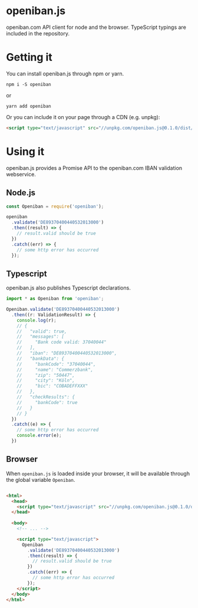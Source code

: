 # openiban.js

openiban.com API client for node and the browser. TypeScript typings are included in the repository.

# Getting it

You can install openiban.js through npm or yarn.

`npm i -S openiban`

or

`yarn add openiban`

Or you can include it on your page through a CDN (e.g. unpkg):

```html
<script type="text/javascript" src="//unpkg.com/openiban.js@0.1.0/dist/openiban.browser.js"></script>
```

# Using it

openiban.js provides a Promise API to the openiban.com IBAN validation webservice.

## Node.js
```js
const Openiban = require('openiban');

openiban
  .validate('DE89370400440532013000')
  .then((result) => {
    // result.valid should be true
  })
  .catch((err) => {
    // some http error has occurred
  });
```

## Typescript

openiban.js also publishes Typescript declarations.

```typescript
import * as Openiban from 'openiban';

Openiban.validate('DE89370400440532013000')
  .then((r: ValidationResult) => {
    console.log(r);
    // {
    //   "valid": true,
    //   "messages": [
    //     "Bank code valid: 37040044"
    //   ],
    //   "iban": "DE89370400440532013000",
    //   "bankData": {
    //     "bankCode": "37040044",
    //     "name": "Commerzbank",
    //     "zip": "50447",
    //     "city": "Köln",
    //     "bic": "COBADEFFXXX"
    //   },
    //   "checkResults": {
    //     "bankCode": true
    //   }
    // }
  })
  .catch((e) => {
    // some http error has occurred
    console.error(e);
  })
```

## Browser

When `openiban.js` is loaded inside your browser, it will be available through the global variable `Openiban`.

```html

<html>
  <head>
    <script type="text/javascript" src="//unpkg.com/openiban.js@0.1.0/dist/openiban.browser.js"></script>
  </head>
  
  <body>
    <!-- ... -->

    <script type="text/javascript">
      Openiban
        .validate('DE89370400440532013000')
        .then((result) => {
          // result.valid should be true
        })
        .catch((err) => {
          // some http error has occurred
        });
    </script>
  </body>
</html>
```


